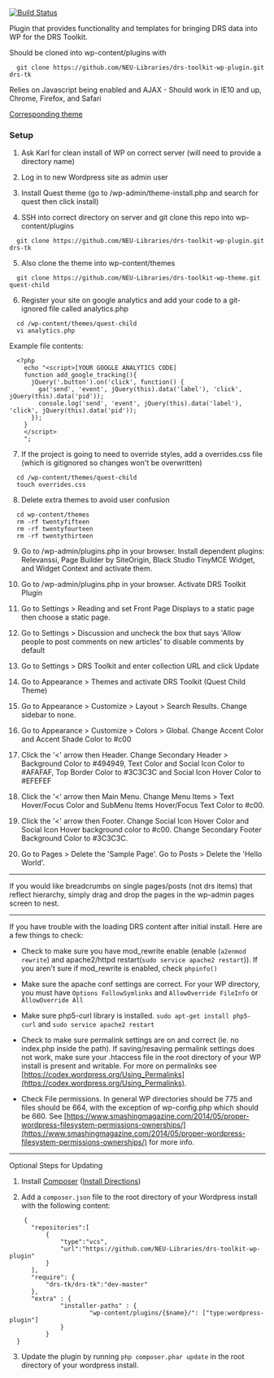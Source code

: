 [![Build Status](https://travis-ci.org/NEU-Libraries/drs-toolkit-wp-plugin.svg?branch=develop)](https://travis-ci.org/NEU-Libraries/drs-toolkit-wp-plugin)

Plugin that provides functionality and templates for bringing DRS data into WP for the DRS Toolkit.

Should be cloned into wp-content/plugins with
```
  git clone https://github.com/NEU-Libraries/drs-toolkit-wp-plugin.git drs-tk
```
Relies on Javascript being enabled and AJAX - Should work in IE10 and up, Chrome, Firefox, and Safari

[Corresponding theme](https://github.com/NEU-Libraries/drs-toolkit-wp-theme)

### Setup

1. Ask Karl for clean install of WP on correct server (will need to provide a directory name)

2. Log in to new Wordpress site as admin user

3. Install Quest theme (go to /wp-admin/theme-install.php and search for quest then click install)

4. SSH into correct directory on server and git clone this repo into wp-content/plugins

  ```
    git clone https://github.com/NEU-Libraries/drs-toolkit-wp-plugin.git drs-tk
  ```

5. Also clone the theme into wp-content/themes

  ```
    git clone https://github.com/NEU-Libraries/drs-toolkit-wp-theme.git quest-child
  ```

6. Register your site on google analytics and add your code to a git-ignored file called analytics.php

  ```
    cd /wp-content/themes/quest-child
    vi analytics.php
  ```

  Example file contents:

  ```
    <?php
      echo "<script>[YOUR GOOGLE ANALYTICS CODE]
      function add_google_tracking(){
        jQuery('.button').on('click', function() {
          ga('send', 'event', jQuery(this).data('label'), 'click', jQuery(this).data('pid'));
          console.log('send', 'event', jQuery(this).data('label'), 'click', jQuery(this).data('pid'));
        });
      }
      </script>
      ";
  ```

7. If the project is going to need to override styles, add a overrides.css file (which is gitignored so changes won't be overwritten)

  ```
    cd /wp-content/themes/quest-child
    touch overrides.css
  ```

8. Delete extra themes to avoid user confusion

  ```
    cd wp-content/themes
    rm -rf twentyfifteen
    rm -rf twentyfourteen
    rm -rf twentythirteen
  ```

9. Go to /wp-admin/plugins.php in your browser. Install dependent plugins: Relevanssi, Page Builder by SiteOrigin, Black Studio TinyMCE Widget, and Widget Context and activate them.

10. Go to /wp-admin/plugins.php in your browser. Activate DRS Toolkit Plugin

11. Go to Settings > Reading and set Front Page Displays to a static page then choose a static page.

12. Go to Settings > Discussion and uncheck the box that says 'Allow people to post comments on new articles' to disable comments by default

13. Go to Settings > DRS Toolkit and enter collection URL and click Update

14. Go to Appearance > Themes and activate DRS Toolkit (Quest Child Theme)

15. Go to Appearance > Customize > Layout > Search Results. Change sidebar to none.

16. Go to Appearance > Customize > Colors > Global. Change Accent Color and  Accent Shade Color to #c00

17. Click the '<' arrow then Header. Change Secondary Header > Background Color to #494949, Text Color and Social Icon Color to #AFAFAF, Top Border Color to #3C3C3C and Social Icon Hover Color to #EFEFEF

18. Click the '<' arrow then Main Menu. Change Menu Items > Text Hover/Focus Color and SubMenu Items Hover/Focus Text Color to #c00.

19. Click the '<' arrow then Footer. Change Social Icon Hover Color and Social Icon Hover background color to #c00. Change Secondary Footer Background Color to #3C3C3C.

20. Go to Pages > Delete the 'Sample Page'. Go to Posts > Delete the 'Hello World'.

---
If you would like breadcrumbs on single pages/posts (not drs items) that reflect hierarchy, simply drag and drop the pages in the wp-admin pages screen to nest.

---
If you have trouble with the loading DRS content after initial install. Here are a few things to check:

* Check to make sure you have mod_rewrite enable (enable (`a2enmod rewrite`) and apache2/httpd restart(`sudo service apache2 restart`)). If you aren't sure if mod_rewrite is enabled, check `phpinfo()`

* Make sure the apache conf settings are correct. For your WP directory, you must have `Options FollowSymlinks` and `AllowOverride FileInfo` or `AllowOverride All`

* Make sure php5-curl library is installed. `sudo apt-get install php5-curl` and `sudo service apache2 restart`

* Check to make sure permalink settings are on and correct (ie. no index.php inside the path). If saving/resaving permalink settings does not work, make sure your .htaccess file in the root directory of your WP install is present and writable. For more on permalinks see [https://codex.wordpress.org/Using_Permalinks](https://codex.wordpress.org/Using_Permalinks).

* Check File permissions. In general WP directories should be 775 and files should be 664, with the exception of wp-config.php which should be 660. See [https://www.smashingmagazine.com/2014/05/proper-wordpress-filesystem-permissions-ownerships/](https://www.smashingmagazine.com/2014/05/proper-wordpress-filesystem-permissions-ownerships/) for more info.

---
Optional Steps for Updating

1. Install [Composer](https://getcomposer.org) ([Install Directions](https://getcomposer.org/doc/00-intro.md#installation-linux-unix-osx))

2. Add a `composer.json` file to the root directory of your Wordpress install with the following content:

  ```
      {
    	"repositories":[
    		{
    			"type":"vcs",
    			"url":"https://github.com/NEU-Libraries/drs-toolkit-wp-plugin"
    		}
    	],
    	"require": {
    		"drs-tk/drs-tk":"dev-master"
    	},
    	"extra" : {
            	"installer-paths" : {
                		"wp-content/plugins/{$name}/": ["type:wordpress-plugin"]
            	}
        	}
    }
  ```
3. Update the plugin by running `php composer.phar update` in the root directory of your wordpress install.
